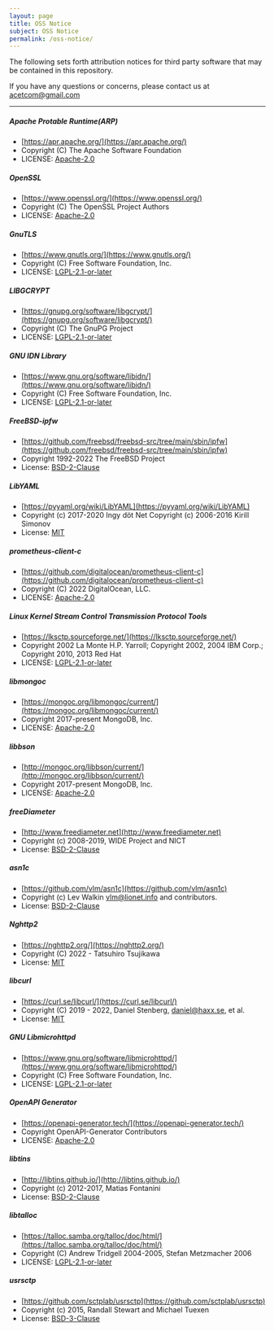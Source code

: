 ```yaml
---
layout: page
title: OSS Notice
subject: OSS Notice
permalink: /oss-notice/
---
```


The following sets forth attribution notices for third party software that may be contained in this repository.

If you have any questions or concerns, please contact us at <a href="mailto:acetcom@gmail.com">acetcom@gmail.com</a>

---

##### Apache Protable Runtime(ARP)
- [https://apr.apache.org/](https://apr.apache.org/)
- Copyright (C) The Apache Software Foundation
- LICENSE: [Apache-2.0](https://www.apache.org/licenses/LICENSE-2.0)

##### OpenSSL
- [https://www.openssl.org/](https://www.openssl.org/)
- Copyright (C) The OpenSSL Project Authors
- LICENSE: [Apache-2.0](https://www.apache.org/licenses/LICENSE-2.0)

##### GnuTLS
- [https://www.gnutls.org/](https://www.gnutls.org/)
- Copyright (C) Free Software Foundation, Inc.
- LICENSE: [LGPL-2.1-or-later](https://www.gnu.org/licenses/lgpl-3.0.html)

##### LIBGCRYPT
- [https://gnupg.org/software/libgcrypt/](https://gnupg.org/software/libgcrypt/)
- Copyright (C) The GnuPG Project
- LICENSE: [LGPL-2.1-or-later](https://www.gnu.org/licenses/lgpl-3.0.html)

##### GNU IDN Library
- [https://www.gnu.org/software/libidn/](https://www.gnu.org/software/libidn/)
- Copyright (C) Free Software Foundation, Inc.
- LICENSE: [LGPL-2.1-or-later](https://www.gnu.org/licenses/lgpl-3.0.html)

##### FreeBSD-ipfw
- [https://github.com/freebsd/freebsd-src/tree/main/sbin/ipfw](https://github.com/freebsd/freebsd-src/tree/main/sbin/ipfw)
- Copyright 1992-2022 The FreeBSD Project
- License: [BSD-2-Clause](https://opensource.org/licenses/BSD-2-Clause)

##### LibYAML
- [https://pyyaml.org/wiki/LibYAML](https://pyyaml.org/wiki/LibYAML)
- Copyright (c) 2017-2020 Ingy döt Net Copyright (c) 2006-2016 Kirill Simonov
- License: [MIT](https://opensource.org/licenses/mit-license.php)

##### prometheus-client-c
- [https://github.com/digitalocean/prometheus-client-c](https://github.com/digitalocean/prometheus-client-c)
- Copyright (C) 2022 DigitalOcean, LLC. 
- LICENSE: [Apache-2.0](https://www.apache.org/licenses/LICENSE-2.0)

##### Linux Kernel Stream Control Transmission Protocol Tools
- [https://lksctp.sourceforge.net/](https://lksctp.sourceforge.net/)
- Copyright 2002 La Monte H.P. Yarroll; Copyright 2002, 2004 IBM Corp.; Copyright 2010, 2013 Red Hat
- LICENSE: [LGPL-2.1-or-later](https://www.gnu.org/licenses/lgpl-3.0.html)

##### libmongoc
- [https://mongoc.org/libmongoc/current/](https://mongoc.org/libmongoc/current/)
- Copyright 2017-present MongoDB, Inc.
- LICENSE: [Apache-2.0](https://www.apache.org/licenses/LICENSE-2.0)

##### libbson
- [http://mongoc.org/libbson/current/](http://mongoc.org/libbson/current/)
- Copyright 2017-present MongoDB, Inc.
- LICENSE: [Apache-2.0](https://www.apache.org/licenses/LICENSE-2.0)

##### freeDiameter
- [http://www.freediameter.net](http://www.freediameter.net)
- Copyright (c) 2008-2019, WIDE Project and NICT
- License: [BSD-2-Clause](https://opensource.org/licenses/BSD-2-Clause)

##### asn1c
- [https://github.com/vlm/asn1c](https://github.com/vlm/asn1c)
- Copyright (c) Lev Walkin <vlm@lionet.info> and contributors.
- License: [BSD-2-Clause](https://opensource.org/licenses/BSD-2-Clause)

##### Nghttp2
- [https://nghttp2.org/](https://nghttp2.org/)
- Copyright (C) 2022 - Tatsuhiro Tsujikawa
- License: [MIT](https://opensource.org/licenses/mit-license.php)

##### libcurl
- [https://curl.se/libcurl/](https://curl.se/libcurl/)
- Copyright (C) 2019 - 2022, Daniel Stenberg, <daniel@haxx.se>, et al.
- License: [MIT](https://opensource.org/licenses/mit-license.php)

##### GNU Libmicrohttpd
- [https://www.gnu.org/software/libmicrohttpd/](https://www.gnu.org/software/libmicrohttpd/)
- Copyright (C) Free Software Foundation, Inc.
- LICENSE: [LGPL-2.1-or-later](https://www.gnu.org/licenses/lgpl-3.0.html)

##### OpenAPI Generator
- [https://openapi-generator.tech/](https://openapi-generator.tech/)
- Copyright OpenAPI-Generator Contributors
- LICENSE: [Apache-2.0](https://www.apache.org/licenses/LICENSE-2.0)

##### libtins
- [http://libtins.github.io/](http://libtins.github.io/)
- Copyright (c) 2012-2017, Matias Fontanini
- License: [BSD-2-Clause](https://opensource.org/licenses/BSD-2-Clause)

##### libtalloc
- [https://talloc.samba.org/talloc/doc/html/](https://talloc.samba.org/talloc/doc/html/)
- Copyright (C) Andrew Tridgell 2004-2005, Stefan Metzmacher 2006
- LICENSE: [LGPL-2.1-or-later](https://www.gnu.org/licenses/lgpl-3.0.html)

##### usrsctp
- [https://github.com/sctplab/usrsctp](https://github.com/sctplab/usrsctp)
- Copyright (c) 2015, Randall Stewart and Michael Tuexen
- License: [BSD-3-Clause](https://opensource.org/licenses/BSD-3-Clause)
